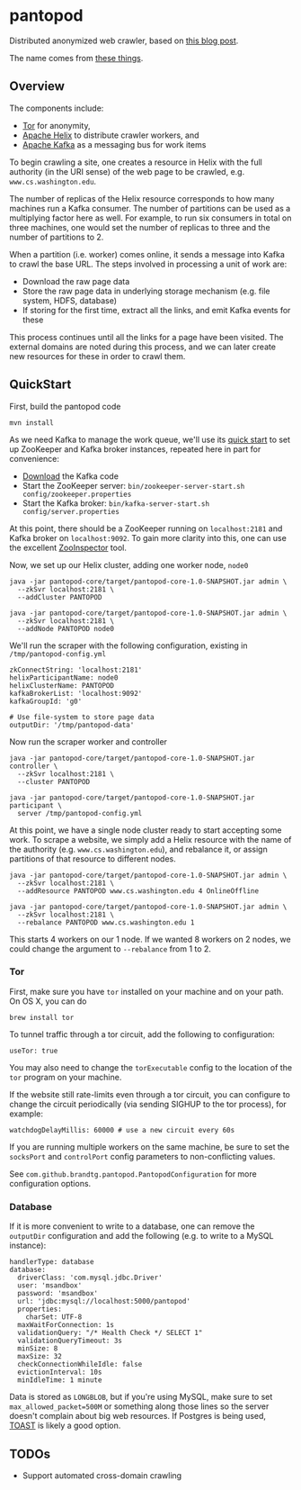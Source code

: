 pantopod
========

Distributed anonymized web crawler, based on [this blog post](http://blog.databigbang.com/distributed-scraping-with-multiple-tor-circuits/).

The name comes from [these things](https://en.wikipedia.org/wiki/Sea_spider).

Overview
--------

The components include:

* [Tor](https://www.torproject.org/) for anonymity,
* [Apache Helix](http://helix.apache.org/) to distribute crawler workers, and
* [Apache Kafka](http://kafka.apache.org/) as a messaging bus for work items

To begin crawling a site, one creates a resource in Helix with the full authority (in the URI sense) of the web page to be crawled, e.g. `www.cs.washington.edu`.

The number of replicas of the Helix resource corresponds to how many machines run a Kafka consumer. The number of partitions can be used as a multiplying factor here as well. For example, to run six consumers in total on three machines, one would set the number of replicas to three and the number of partitions to 2.

When a partition (i.e. worker) comes online, it sends a message into Kafka to crawl the base URL. The steps involved in processing a unit of work are:

* Download the raw page data
* Store the raw page data in underlying storage mechanism (e.g. file system, HDFS, database)
* If storing for the first time, extract all the links, and emit Kafka events for these

This process continues until all the links for a page have been visited. The external domains are noted during this process, and we can later create new resources for these in order to crawl them.

QuickStart
------------

First, build the pantopod code

```
mvn install
```

As we need Kafka to manage the work queue, we'll use its [quick start](http://kafka.apache.org/documentation.html#quickstart) to set up ZooKeeper and Kafka broker instances, repeated here in part for convenience:

* [Download](https://www.apache.org/dyn/closer.cgi?path=/kafka/0.8.2.0/kafka_2.10-0.8.2.0.tgz) the Kafka code
* Start the ZooKeeper server: `bin/zookeeper-server-start.sh config/zookeeper.properties`
* Start the Kafka broker: `bin/kafka-server-start.sh config/server.properties`

At this point, there should be a ZooKeeper running on `localhost:2181` and Kafka broker on `localhost:9092`. To gain more clarity into this, one can use the excellent [ZooInspector](https://github.com/zzhang5/zooinspector) tool.

Now, we set up our Helix cluster, adding one worker node, `node0`

```
java -jar pantopod-core/target/pantopod-core-1.0-SNAPSHOT.jar admin \
  --zkSvr localhost:2181 \
  --addCluster PANTOPOD

java -jar pantopod-core/target/pantopod-core-1.0-SNAPSHOT.jar admin \
  --zkSvr localhost:2181 \
  --addNode PANTOPOD node0
```

We'll run the scraper with the following configuration, existing in `/tmp/pantopod-config.yml`

```
zkConnectString: 'localhost:2181'
helixParticipantName: node0
helixClusterName: PANTOPOD
kafkaBrokerList: 'localhost:9092'
kafkaGroupId: 'g0'

# Use file-system to store page data
outputDir: '/tmp/pantopod-data'
```

Now run the scraper worker and controller

```
java -jar pantopod-core/target/pantopod-core-1.0-SNAPSHOT.jar controller \
  --zkSvr localhost:2181 \
  --cluster PANTOPOD

java -jar pantopod-core/target/pantopod-core-1.0-SNAPSHOT.jar participant \
  server /tmp/pantopod-config.yml
```

At this point, we have a single node cluster ready to start accepting some work. To scrape a website, we simply add a Helix resource with the name of the authority (e.g. `www.cs.washington.edu`), and rebalance it, or assign partitions of that resource to different nodes.

```
java -jar pantopod-core/target/pantopod-core-1.0-SNAPSHOT.jar admin \
  --zkSvr localhost:2181 \
  --addResource PANTOPOD www.cs.washington.edu 4 OnlineOffline
  
java -jar pantopod-core/target/pantopod-core-1.0-SNAPSHOT.jar admin \
  --zkSvr localhost:2181 \
  --rebalance PANTOPOD www.cs.washington.edu 1
```

This starts 4 workers on our 1 node. If we wanted 8 workers on 2 nodes, we could change the argument to `--rebalance` from 1 to 2.

### Tor

First, make sure you have `tor` installed on your machine and on your path. On OS X, you can do

```
brew install tor
```

To tunnel traffic through a tor circuit, add the following to configuration:

```
useTor: true
```

You may also need to change the `torExecutable` config to the location of the `tor` program on your machine.

If the website still rate-limits even through a tor circuit, you can configure to change the circuit periodically (via sending SIGHUP to the tor process), for example:

```
watchdogDelayMillis: 60000 # use a new circuit every 60s
```

If you are running multiple workers on the same machine, be sure to set the `socksPort` and `controlPort` config parameters to non-conflicting values.

See `com.github.brandtg.pantopod.PantopodConfiguration` for more configuration options.

### Database

If it is more convenient to write to a database, one can remove the `outputDir` configuration and add the following (e.g. to write to a MySQL instance):

```
handlerType: database
database:
  driverClass: 'com.mysql.jdbc.Driver'
  user: 'msandbox'
  password: 'msandbox'
  url: 'jdbc:mysql://localhost:5000/pantopod'
  properties:
    charSet: UTF-8
  maxWaitForConnection: 1s
  validationQuery: "/* Health Check */ SELECT 1"
  validationQueryTimeout: 3s
  minSize: 8
  maxSize: 32
  checkConnectionWhileIdle: false
  evictionInterval: 10s
  minIdleTime: 1 minute
```

Data is stored as `LONGBLOB`, but if you're using MySQL, make sure to set `max_allowed_packet=500M` or something along those lines so the server doesn't complain about big web resources. If Postgres is being used, [TOAST](http://www.postgresql.org/docs/8.3/static/storage-toast.html) is likely a good option.

TODOs
-----

* Support automated cross-domain crawling
